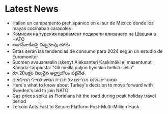 # Latest News
-  Hallan un campamento prehispánico en el sur de México donde los mayas cocinaban caracoles
-  Комисия на турския парламент подкрепи влизането на Швеция в НАТО
-  అంగన్‌వాడీలపై చిన్నచూపు తగదు
-  Estas serán las tendencias de consumo para 2024 según un estudio de Euromonitor
-  Suomen avausmaalin iskenyt Aleksanteri Kaskimäki ei masentunut Kanada-tappiosta: "Oli meillä paljon hyviäkin hetkiä siellä"
-  రూ.20లక్షల విలువైన అల్ర్ఫాజోలం పట్టివేత
-  סמוטריץ וגלנט מכריזים על תכנית הסיוע לחיילי המילואים
-  Here's what to know about Turkey's decision to move forward with Sweden's bid to join NATO
-  Gas prices spike as Floridians hit the road during peak holiday travel period
-  Telcoin Acts Fast to Secure Platform Post-Multi-Million Hack
